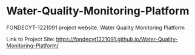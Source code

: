 # Water-Quality-Monitoring-Platform
FONDECYT-1221091 project website. Water Quality Monitoring Platform

Link to Project Site:
https://fondecyt1221091.github.io/Water-Quality-Monitoring-Platform/
